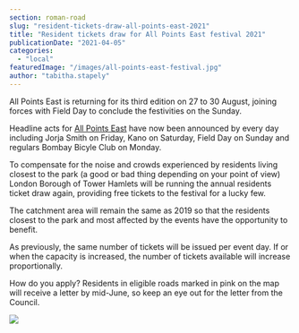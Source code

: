```yaml
---
section: roman-road
slug: "resident-tickets-draw-all-points-east-2021"
title: "Resident tickets draw for All Points East festival 2021"
publicationDate: "2021-04-05"
categories: 
  - "local"
featuredImage: "/images/all-points-east-festival.jpg"
author: "tabitha.stapely"
---
```


All Points East is returning for its third edition on 27 to 30 August, joining forces with Field Day to conclude the festivities on the Sunday.

Headline acts for [All Points East](https://romanroadlondon.com/all-points-east-festival-victoria-park-east-london/) have now been announced by every day including Jorja Smith on Friday, Kano on Saturday, Field Day on Sunday and regulars Bombay Bicyle Club on Monday.

To compensate for the noise and crowds experienced by residents living closest to the park (a good or bad thing depending on your point of view) London Borough of Tower Hamlets will be running the annual residents ticket draw again, providing free tickets to the festival for a lucky few.

The catchment area will remain the same as 2019 so that the residents closest to the park and most affected by the events have the opportunity to benefit.

As previously, the same number of tickets will be issued per event day. If or when the capacity is increased, the number of tickets available will increase proportionally.

How do you apply? Residents in eligible roads marked in pink on the map will receive a letter by mid-June, so keep an eye out for the letter from the Council.

![](/images/All-Points-East-residents-ticket-draw-map.gif)
